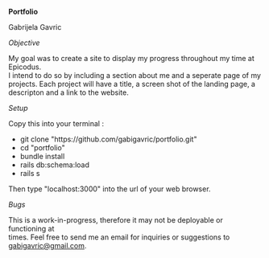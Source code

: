 **Portfolio**

Gabrijela Gavric

*Objective*

My goal was to create a site to display my progress throughout my time at Epicodus.<br>
I intend to do so by including a section about me and a seperate page of my <br>
projects. Each project will have a title, a screen shot of the landing page, a <br>
descripton and a link to the website.

*Setup*

Copy this into your terminal :
<ul>
  <li>git clone "https://github.com/gabigavric/portfolio.git"</li>
  <li>cd "portfolio"</li>
  <li>bundle install</li>
  <li>rails db:schema:load</li>
  <li>rails s</li>
</ul>
Then type "localhost:3000" into the url of your web browser.<br>

*Bugs*

This is a work-in-progress, therefore it may not be deployable or functioning at <br>
times. Feel free to send me an email for inquiries or suggestions to <br>
gabigavric@gmail.com.
